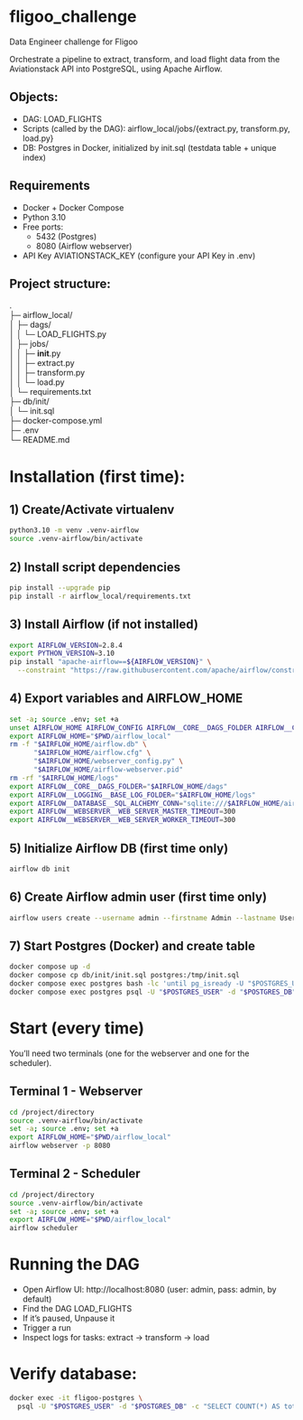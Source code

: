 # fligoo_challenge

Data Engineer challenge for Fligoo

Orchestrate a pipeline to extract, transform, and load flight data from the Aviationstack API into PostgreSQL, using Apache Airflow.

    

## Objects:

- DAG: LOAD_FLIGHTS
- Scripts (called by the DAG): airflow_local/jobs/{extract.py, transform.py, load.py}
- DB: Postgres in Docker, initialized by init.sql (testdata table + unique index)

    

## Requirements

- Docker + Docker Compose
- Python 3.10
- Free ports:
  - 5432 (Postgres)
  - 8080 (Airflow webserver)
- API Key AVIATIONSTACK_KEY (configure your API Key in .env)

    

## Project structure:

.  
├─ airflow_local/  
│  ├─ dags/  
│  │  └─ LOAD_FLIGHTS.py  
│  ├─ jobs/  
│  │  ├─ __init__.py  
│  │  ├─ extract.py  
│  │  ├─ transform.py  
│  │  └─ load.py  
│  └─ requirements.txt   
├─ db/init/  
│  └─ init.sql  
├─ docker-compose.yml   
├─ .env  
└─ README.md  

    
    

# Installation (first time):

## 1) Create/Activate virtualenv
```bash
python3.10 -m venv .venv-airflow
source .venv-airflow/bin/activate
```

    

## 2) Install script dependencies
```bash
pip install --upgrade pip
pip install -r airflow_local/requirements.txt
```

    

## 3) Install Airflow (if not installed)
```bash
export AIRFLOW_VERSION=2.8.4
export PYTHON_VERSION=3.10
pip install "apache-airflow==${AIRFLOW_VERSION}" \
  --constraint "https://raw.githubusercontent.com/apache/airflow/constraints-${AIRFLOW_VERSION}/constraints-${PYTHON_VERSION}.txt"
```

    

## 4) Export variables and AIRFLOW_HOME
```bash
set -a; source .env; set +a  
unset AIRFLOW_HOME AIRFLOW_CONFIG AIRFLOW__CORE__DAGS_FOLDER AIRFLOW__CORE__SQL_ALCHEMY_CONN AIRFLOW__LOGGING__BASE_LOG_FOLDER
export AIRFLOW_HOME="$PWD/airflow_local"  
rm -f "$AIRFLOW_HOME/airflow.db" \
      "$AIRFLOW_HOME/airflow.cfg" \
      "$AIRFLOW_HOME/webserver_config.py" \
      "$AIRFLOW_HOME/airflow-webserver.pid"
rm -rf "$AIRFLOW_HOME/logs"
export AIRFLOW__CORE__DAGS_FOLDER="$AIRFLOW_HOME/dags"
export AIRFLOW__LOGGING__BASE_LOG_FOLDER="$AIRFLOW_HOME/logs"
export AIRFLOW__DATABASE__SQL_ALCHEMY_CONN="sqlite:///$AIRFLOW_HOME/airflow.db"
export AIRFLOW__WEBSERVER__WEB_SERVER_MASTER_TIMEOUT=300
export AIRFLOW__WEBSERVER__WEB_SERVER_WORKER_TIMEOUT=300 
```

    

## 5) Initialize Airflow DB (first time only)
```bash
airflow db init
```

    

## 6) Create Airflow admin user (first time only)
```bash
airflow users create --username admin --firstname Admin --lastname User --role Admin --email admin@example.com --password admin 
```

    

## 7) Start Postgres (Docker) and create table
```bash
docker compose up -d  
docker compose cp db/init/init.sql postgres:/tmp/init.sql  
docker compose exec postgres bash -lc 'until pg_isready -U "$POSTGRES_USER" -d "$POSTGRES_DB"; do sleep 1; done'
docker compose exec postgres psql -U "$POSTGRES_USER" -d "$POSTGRES_DB" -f /tmp/init.sql
```

    


# Start (every time)
You’ll need two terminals (one for the webserver and one for the scheduler).

## Terminal 1 - Webserver
```bash
cd /project/directory  
source .venv-airflow/bin/activate  
set -a; source .env; set +a  
export AIRFLOW_HOME="$PWD/airflow_local"  
airflow webserver -p 8080  
```

    

## Terminal 2 - Scheduler
```bash
cd /project/directory  
source .venv-airflow/bin/activate  
set -a; source .env; set +a    
export AIRFLOW_HOME="$PWD/airflow_local"  
airflow scheduler  
```

    

# Running the DAG

- Open Airflow UI: http://localhost:8080 (user: admin, pass: admin, by default)
- Find the DAG LOAD_FLIGHTS
- If it’s paused, Unpause it
- Trigger a run
- Inspect logs for tasks: extract → transform → load

    

# Verify database:
```bash
docker exec -it fligoo-postgres \
  psql -U "$POSTGRES_USER" -d "$POSTGRES_DB" -c "SELECT COUNT(*) AS total FROM testdata;"
```